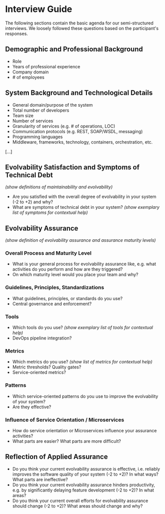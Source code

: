 # Interview Guide

The following sections contain the basic agenda for our semi-structured interviews. We loosely followed these questions based on the participant's responses.

## Demographic and Professional Background

- Role
- Years of professional experience
- Company domain
- \# of employees

## System Background and Technological Details

- General domain/purpose of the system
- Total number of developers
- Team size
- Number of services
- Granularity of services (e.g. # of operations, LOC)
- Communication protocols (e.g. REST, SOAP/WSDL, messaging)
- Programming languages
- Middleware, frameworks, technology, containers, orchestration, etc.

[...]

## Evolvability Satisfaction and Symptoms of Technical Debt

*(show definitions of maintainability and evolvability)*

- Are you satisfied with the overall degree of evolvability in your system (-2 to +2) and why?
- What are symptoms of technical debt in your system? *(show exemplary list of symptoms for contextual help)*

## Evolvability Assurance

*(show definition of evolvability assurance and assurance maturity levels)*

### Overall Process and Maturity Level

- What is your general process for evolvability assurance like, e.g. what activities do you perform and how are they triggered?
- On which maturity level would you place your team and why?

### Guidelines, Principles, Standardizations

- What guidelines, principles, or standards do you use?
- Central governance and enforcement?

### Tools

- Which tools do you use? *(show exemplary list of tools for contextual help)*
- DevOps pipeline integration?

### Metrics

- Which metrics do you use? *(show list of metrics for contextual help)*
- Metric thresholds? Quality gates?
- Service-oriented metrics?

### Patterns

- Which service-oriented patterns do you use to improve the evolvability of your system?
- Are they effective?

### Influence of Service Orientation / Microservices

- How do service orientation or Microservices influence your assurance activities?
- What parts are easier? What parts are more difficult?

## Reflection of Applied Assurance

- Do you think your current evolvability assurance is effective, i.e. reliably improves the software quality of your system (-2 to +2)? In what ways? What parts are ineffective?
- Do you think your current evolvability assurance hinders productivity, e.g. by significantly delaying feature development (-2 to +2)? In what areas?
- Do you think your current overall efforts for evolvability assurance should change (-2 to +2)? What areas should change and why?
